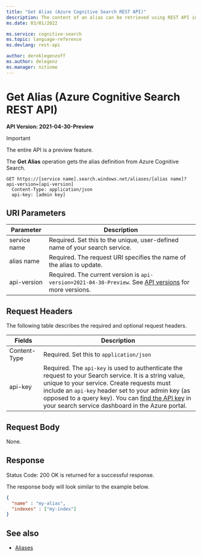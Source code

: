 ```yaml
---
title: "Get Alias (Azure Cognitive Search REST API)"
description: The content of an alias can be retrieved using REST API in Azure Cognitive Search
ms.date: 03/01/2022

ms.service: cognitive-search
ms.topic: language-reference
ms.devlang: rest-api

author: dereklegenzoff
ms.author: delegenz
ms.manager: nitinme
---
```

# Get Alias (Azure Cognitive Search REST API)

**API Version: 2021-04-30-Preview**

> [!Important]
> The entire API is a preview feature.

The **Get Alias** operation gets the alias definition from Azure Cognitive Search.  

```http
GET https://[service name].search.windows.net/aliases/[alias name]?api-version=[api-version]      
  Content-Type: application/json  
  api-key: [admin key]  
```  

## URI Parameters

| Parameter	  | Description  | 
|-------------|--------------|
| service name | Required. Set this to the unique, user-defined name of your search service. |
| alias name  | Required. The request URI specifies the name of the alias to update. |
| api-version | Required. The current version is `api-version=2021-04-30-Preview`. See [API versions](../search-service-api-versions.md) for more versions.|

## Request Headers

 The following table describes the required and optional request headers.  

|Fields              |Description      |  
|--------------------|-----------------|  
|Content-Type|Required. Set this to `application/json`|  
|api-key|Required. The `api-key` is used to authenticate the request to your Search service. It is a string value, unique to your service. Create requests must include an `api-key` header set to your admin key (as opposed to a query key). You can [find the API key](/azure/search/search-security-api-keys#find-existing-keys) in your search service dashboard in the Azure portal.|  

## Request Body

None.


## Response
Status Code: 200 OK is returned for a successful response.  

The response body will look similar to the example below.

```json
{   
  "name" : "my-alias",  
  "indexes" : ["my-index"]
}  
```  

## See also  

+ [Aliases]()